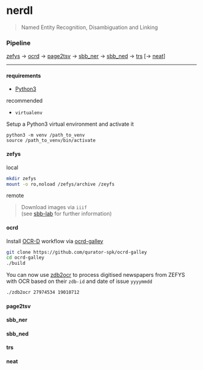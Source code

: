 # nerdl

> Named Entity Recognition, Disambiguation and Linking

### Pipeline

[zefys](http://zefys.staatsbibliothek-berlin.de/index.php?id=start&L=1) → [ocrd](https://github.com/qurator-spk/ocrd-galley) → [page2tsv](https://github.com/qurator-spk/page2tsv) → [sbb_ner](https://github.com/qurator-spk/sbb_ner) → [sbb_ned](https://github.com/qurator-spk/sbb_ned) → [trs](https://github.com/sonar-idh/Transformer) [→  [neat](https://github.com/qurator-spk/neat)]

---

#### requirements
- [Python3](https://www.python.org/) 

recommended
- `virtualenv`

Setup a Python3 virtual environment and activate it
```
python3 -m venv /path_to_venv
source /path_to_venv/bin/activate
```

#### zefys

local
```bash
mkdir zefys
mount -o ro,noload /zefys/archive /zeyfs
```

remote  
> Download images via `iiif`  
(see [sbb-lab](https://lab.sbb.berlin/5393/?lang=en) for further information)


#### ocrd
Install [OCR-D](https://ocr-d.de/) workflow via [ocrd-galley](https://github.com/qurator-spk/ocrd-galley)
```bash
git clone https://github.com/qurator-spk/ocrd-galley
cd ocrd-galley
./build
```

You can now use [zdb2ocr](https://github.com/qurator-spk/ocrd-galley/blob/master/zdb2ocr) 
to process digitised newspapers from ZEFYS with OCR based on their `zdb-id` and date of issue `yyyymmdd`
```bash
./zdb2ocr 27974534 19010712
```


#### page2tsv


#### sbb_ner


#### sbb_ned


#### trs


#### neat
